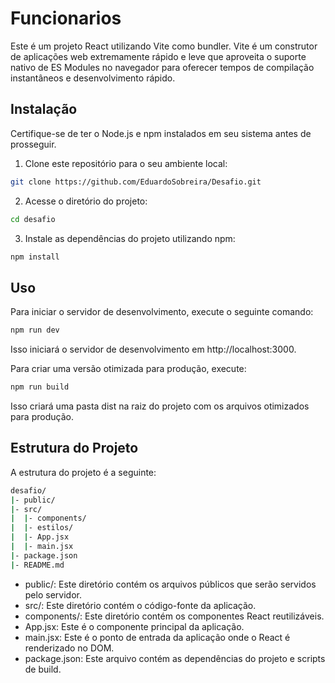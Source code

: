 # Funcionarios

Este é um projeto React utilizando Vite como bundler. Vite é um construtor de aplicações web extremamente rápido e leve que aproveita o suporte nativo de ES Modules no navegador para oferecer tempos de compilação instantâneos e desenvolvimento rápido.

## Instalação

Certifique-se de ter o Node.js e npm instalados em seu sistema antes de prosseguir.

1. Clone este repositório para o seu ambiente local:

```bash
git clone https://github.com/EduardoSobreira/Desafio.git
```

2. Acesse o diretório do projeto:

```bash
cd desafio
```

3. Instale as dependências do projeto utilizando npm:

```bash
npm install
```

## Uso
Para iniciar o servidor de desenvolvimento, execute o seguinte comando:

```bash
npm run dev
```
Isso iniciará o servidor de desenvolvimento em http://localhost:3000.


Para criar uma versão otimizada para produção, execute:

```bash
npm run build
```

Isso criará uma pasta dist na raiz do projeto com os arquivos otimizados para produção.

## Estrutura do Projeto
A estrutura do projeto é a seguinte:

```bash
desafio/
|- public/
|- src/
|  |- components/
|  |- estilos/
|  |- App.jsx
|  |- main.jsx
|- package.json
|- README.md
```
- public/: Este diretório contém os arquivos públicos que serão servidos pelo servidor.
- src/: Este diretório contém o código-fonte da aplicação.
- components/: Este diretório contém os componentes React reutilizáveis.
- App.jsx: Este é o componente principal da aplicação.
- main.jsx: Este é o ponto de entrada da aplicação onde o React é renderizado no DOM.
- package.json: Este arquivo contém as dependências do projeto e scripts de build.
